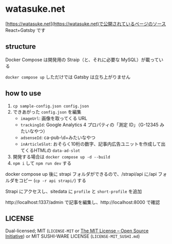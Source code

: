 # watasuke.net

[https://watasuke.net](https://watasuke.net)で公開されているページのソース  
React+Gatsby です

## structure

Docker Compose は開発用の Straip（と、それに必要な MySQL）が載っている

`docker compose up` しただけでは Gatsby は立ち上がりません

## how to use

1. `cp sample-config.json config.json`
2. できあがった `config.json` を編集
   - `imageUrl`: 画像を取ってくる URL
   - `trackingId`: Google Analytics 4 プロパティの「測定 ID」（G-12345 みたいなやつ）
   - `adsenseId`: ca-pub-\d+みたいなやつ
   - `inArticleSlot`: おそらく10桁の数字、記事内広告ユニットを作成して出てくるHTMLの `data-ad-slot`
3. 開発する場合は `docker compose up -d --build`
4. `npm i` して `npm run dev` する

docker compose up 後に strapi フォルダができるので、/strapi/api に/api フォルダをコピー (`cp -r api strapi/`) する

Strapi にアクセスし、sitedata に `profile` と `short-profile` を追加

http://localhost:1337/admin で記事を編集し、http://localhost:8000 で確認

## LICENSE

Dual-licensed; MIT (`LICENSE-MIT` or [The MIT License – Open Source Initiative](https://opensource.org/license/mit/)) or MIT SUSHI-WARE LICENSE (`LICENSE-MIT_SUSHI.md`)


